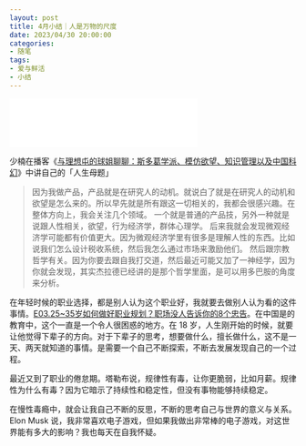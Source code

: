 ```yaml
---
layout: post
title: 4月小结｜人是万物的尺度
date: 2023/04/30 20:00:00
categories:
- 随笔
tags:
- 爱与鲜活
- 小结
---
```


<iframe frameborder="no" border="0" marginwidth="0" marginheight="0" width=330 height=86 src="//music.163.com/outchain/player?type=2&id=1413863166&auto=1&height=66"></iframe>

少楠在播客《[与理想屯的球姐聊聊：斯多葛学派、模仿欲望、知识管理以及中国科幻](https://www.xiaoyuzhoufm.com/episode/6317fb79433755901224127a)》中讲自己的「人生母题」

> 因为我做产品，产品就是在研究人的动机。就说白了就是在研究人的动机和欲望是怎么来的。所以早先就是所有跟这一切相关的，我都会很感兴趣。在整体方向上，我会关注几个领域。
> 一个就是普通的产品技，另外一种就是说跟人性相关，欲望，行为经济学，群体心理学。
> 后来我就会发现微观经济学可能都有价值更大。因为微观经济学里有很多是理解人性的东西。比如说我们怎么设计税收系统，然后我怎么通过市场来激励他们。
> 然后跟宗教哲学有关。因为你要去跟自我打交道，然后最近可能又加了一神经学，因为你就会发现，其实杰拉德已经讲的是那个哲学里面，是可以用多巴胺的角度来分析。

在年轻时候的职业选择，都是别人认为这个职业好，我就要去做别人认为看的这件事情。[E03.25~35岁如何做好职业规划？职场没人告诉你的8个忠告](https://www.xiaoyuzhoufm.com/episode/63c67df44f6f768fbd8bc25d)。在中国是的教育中，这个一直是一个令人很困惑的地方。在 18 岁，人生刚开始的时候，就要让他觉得下辈子的方向。对于下辈子的思考，想要做什么，擅长做什么，这不是一天、两天就知道的事情。是需要一个自己不断探索，不断去发展发现自己的一个过程。

最近又到了职业的倦怠期。塔勒布说，规律性有毒，让你更脆弱，比如月薪。规律性为什么有毒？因为它暗示了持续性和稳定性，但没有事物能够持续稳定。

在慢性毒瘾中，就会让我自己不断的反思，不断的思考自己与世界的意义与关系。Elon Musk 说，我非常喜欢电子游戏，但如果我做出非常棒的电子游戏，对这世界能有多大的影响？我也每天在自我怀疑。
